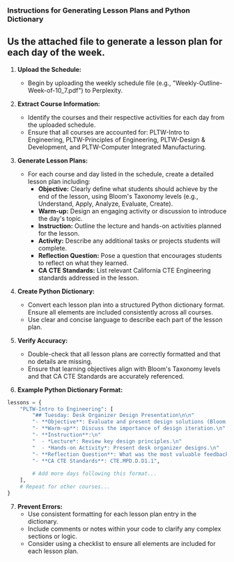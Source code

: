 ### Instructions for Generating Lesson Plans and Python Dictionary

## Us the attached file to generate a lesson plan for each day of the week.

1. **Upload the Schedule:**
   - Begin by uploading the weekly schedule file (e.g., "Weekly-Outline-Week-of-10_7.pdf") to Perplexity. <!---change the date-->

2. **Extract Course Information:**
   - Identify the courses and their respective activities for each day from the uploaded schedule.
   - Ensure that all courses are accounted for: PLTW-Intro to Engineering, PLTW-Principles of Engineering, PLTW-Design & Development, and PLTW-Computer Integrated Manufacturing.

3. **Generate Lesson Plans:**
   - For each course and day listed in the schedule, create a detailed lesson plan including:
     - **Objective:** Clearly define what students should achieve by the end of the lesson, using Bloom's Taxonomy levels (e.g., Understand, Apply, Analyze, Evaluate, Create).
     - **Warm-up:** Design an engaging activity or discussion to introduce the day's topic.
     - **Instruction:** Outline the lecture and hands-on activities planned for the lesson.
     - **Activity:** Describe any additional tasks or projects students will complete.
     - **Reflection Question:** Pose a question that encourages students to reflect on what they learned.
     - **CA CTE Standards:** List relevant California CTE Engineering standards addressed in the lesson.

4. **Create Python Dictionary:**
   - Convert each lesson plan into a structured Python dictionary format. Ensure all elements are included consistently across all courses.
   - Use clear and concise language to describe each part of the lesson plan.

5. **Verify Accuracy:**
   - Double-check that all lesson plans are correctly formatted and that no details are missing.
   - Ensure that learning objectives align with Bloom's Taxonomy levels and that CA CTE Standards are accurately referenced.

6. **Example Python Dictionary Format:**

```python
lessons = {
    "PLTW-Intro to Engineering": [
        "## Tuesday: Desk Organizer Design Presentation\n\n"
        "- **Objective**: Evaluate and present design solutions (Bloom's Level: Evaluate)\n"
        "- **Warm-up**: Discuss the importance of design iteration.\n"
        "- **Instruction**:\n"
        "  - *Lecture*: Review key design principles.\n"
        "  - *Hands-on Activity*: Present desk organizer designs.\n"
        "- **Reflection Question**: What was the most valuable feedback you received?\n"
        "- **CA CTE Standards**: CTE.MPD.D.D1.1",
        
        # Add more days following this format...
    ],
    # Repeat for other courses...
}
```

7. **Prevent Errors:**
   - Use consistent formatting for each lesson plan entry in the dictionary.
   - Include comments or notes within your code to clarify any complex sections or logic.
   - Consider using a checklist to ensure all elements are included for each lesson plan.
